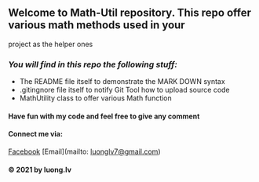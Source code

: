 ## Welcome to Math-Util repository. This repo offer various math methods used in your
project as the helper ones


### _You will find in this repo the following stuff:_
* The README file itself to demonstrate the MARK DOWN syntax 
* .gitingnore file itself to notify Git Tool how to upload source code
* MathUtility class to offer various Math function

#### Have fun with my code and feel free to give any comment

#### Connect me via:
[Facebook](https//:facebook.com/)
[Email](mailto: luonglv7@gmail.com)

#### © 2021 by luong.lv

